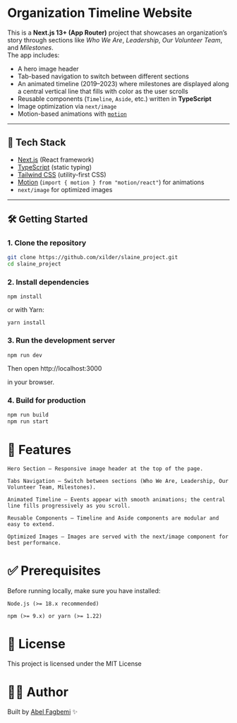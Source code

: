 # Organization Timeline Website

This is a **Next.js 13+ (App Router)** project that showcases an organization’s story through sections like _Who We Are_, _Leadership_, _Our Volunteer Team_, and _Milestones_.  
The app includes:

- A hero image header
- Tab-based navigation to switch between different sections
- An animated timeline (2019–2023) where milestones are displayed along a central vertical line that fills with color as the user scrolls
- Reusable components (`Timeline`, `Aside`, etc.) written in **TypeScript**
- Image optimization via `next/image`
- Motion-based animations with [`motion`](https://motion.dev/)

---

## 🚀 Tech Stack

- [Next.js](https://nextjs.org/) (React framework)
- [TypeScript](https://www.typescriptlang.org/) (static typing)
- [Tailwind CSS](https://tailwindcss.com/) (utility-first CSS)
- [Motion](https://motion.dev/) (`import { motion } from "motion/react"`) for animations
- `next/image` for optimized images

---

## 🛠️ Getting Started

### 1. Clone the repository

```bash
git clone https://github.com/xilder/slaine_project.git
cd slaine_project
```

### 2. Install dependencies

`npm install`

or with Yarn:

`yarn install`

### 3. Run the development server

`npm run dev`

Then open http://localhost:3000

in your browser.

### 4. Build for production

```bash
npm run build
npm run start
```

# 📸 Features

    Hero Section – Responsive image header at the top of the page.

    Tabs Navigation – Switch between sections (Who We Are, Leadership, Our Volunteer Team, Milestones).

    Animated Timeline – Events appear with smooth animations; the central line fills progressively as you scroll.

    Reusable Components – Timeline and Aside components are modular and easy to extend.

    Optimized Images – Images are served with the next/image component for best performance.

# ✅ Prerequisites

Before running locally, make sure you have installed:

    Node.js (>= 18.x recommended)

    npm (>= 9.x) or yarn (>= 1.22)

# 📄 License

This project is licensed under the MIT License

# 👩‍💻 Author

Built by [Abel Fagbemi](https://github.com/xilder) ✨
